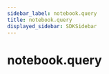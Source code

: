 ```yaml
---
sidebar_label: notebook.query
title: notebook.query
displayed_sidebar: SDKSidebar
--- 
```



# notebook.query
